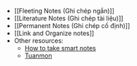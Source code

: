 - [[Fleeting Notes (Ghi chép ngắn)]]
- [[Literature Notes (Ghi chép tài liệu)]]
- [[Permanent Notes (Ghi chép cố định)]]
- [[Link and Organize notes]]
- Other resources:
	- [How to take smart notes](https://www.goodreads.com/book/show/34507927-how-to-take-smart-notes)
	- [Tuanmon](https://tuanmon.com/phuong-phap-ghi-chu-zettelkasten/)